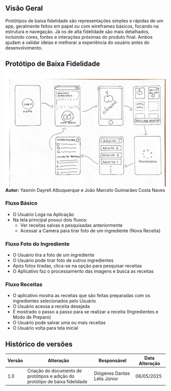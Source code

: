 ## Visão Geral
Protótipos de baixa fidelidade são representações simples e rápidas de um app, geralmente feitos em papel ou com wireframes básicos, focando na estrutura e navegação. Já os de alta fidelidade são mais detalhados, incluindo cores, fontes e interações próximas do produto final. Ambos ajudam a validar ideias e melhorar a experiência do usuário antes do desenvolvimento.

## Protótipo de Baixa Fidelidade
![PrototipoDeBaixaFidelidade](../assets/prototipo/prototipo_baixa_fidelidade.png)
**Autor:** Yasmin Dayrell Albuquerque e João Marcelo Guimarães Costa Naves


### Fluxo Básico
- O Usuário Loga na Aplicação
- Na tela principal possui dois fluxos:
    - Ver receitas salvas e pesquisadas anteriormente
    - Acessar a Camera para tirar foto de um ingrediente (Nova Receita)

### Fluxo Foto do Ingrediente
- O Usuário tira a foto de um ingrediente
- O Usuário pode tirar foto de outros ingredientes
- Após fotos tiradas, clica-se na opção para pesquisar receitas
- O Aplicativo faz o processamento das imagens e busca as receitas

### Fluxo Receitas
- O aplicativo mostra as receitas que são feitas preparadas com os ingredientes selecionados pelo Usuário
- O Usuário acessa a receita desejada
- É mostrado o passo a passo para se realizar a receita (Ingredientes e Modo de Preparo)
- O Usuário pode salvar uma ou mais receitas
- O Usuário volta para tela inicial

## Histórico de versões

| Versão | Alteração       | Responsável         | Data Alteração |
|--------|-----------------|---------------------|----------------|
| 1.0    | Criação do documento de protótipos e adição do protótipo de baixa fidelidade  | Diógenes Dantas Lélis Júnior | 06/05/2025 |

